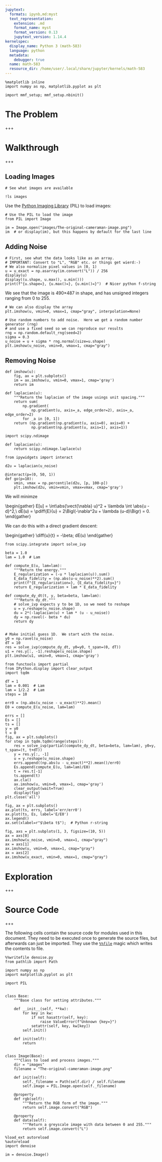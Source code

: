```yaml
---
jupytext:
  formats: ipynb,md:myst
  text_representation:
    extension: .md
    format_name: myst
    format_version: 0.13
    jupytext_version: 1.14.4
kernelspec:
  display_name: Python 3 (math-583)
  language: python
  metadata:
    debugger: true
  name: math-583
  resource_dir: /home/user/.local/share/jupyter/kernels/math-583
---
```


```{code-cell} ipython3
%matplotlib inline
import numpy as np, matplotlib.pyplot as plt
```

```{code-cell} ipython3
import mmf_setup; mmf_setup.nbinit()
```

# The Problem

+++

# Walkthrough

+++

## Loading Images

```{code-cell} ipython3
# See what images are available

!ls images
```

Use the [Python Imaging Library](https://python-pillow.org/) (PIL) to load images:

```{code-cell} ipython3
# Use the PIL to load the image
from PIL import Image

im = Image.open("images/The-original-cameraman-image.png")
im  # or display(im), but this happens by default for the last line
```

## Adding Noise

```{code-cell} ipython3
# First, see what the data looks like as an array.
# IMPORTANT: Convert to "L", "RGB" etc. or things get wierd:-)
# We also normalize pixel values in [0, 1)
u = u_exact = np.asarray(im.convert("L")) / 256
display(u)
display((u.shape, u.max(), u.min()))
print(f"{u.shape=}, {u.max()=}, {u.min()=}")  # Nicer python f-string
```

We see that the image is 490×487 in shape, and has unsigned integers ranging from 0 to 255.

```{code-cell} ipython3
# We can also display the array
plt.imshow(u, vmin=0, vmax=1, cmap="gray", interpolation=None)
```

```{code-cell} ipython3
# Use random numbers to add noise.  Here we get a random number generator (rng)
# and use a fixed seed so we can reproduce our results
rng = np.random.default_rng(seed=2)
sigma = 0.3
u_noise = u + sigma * rng.normal(size=u.shape)
plt.imshow(u_noise, vmin=0, vmax=1, cmap="gray")
```

## Removing Noise

```{code-cell} ipython3
def imshow(u):
    fig, ax = plt.subplots()
    im = ax.imshow(u, vmin=0, vmax=1, cmap='gray')
    return im
```

```{code-cell} ipython3
def laplacian(u):
    """Return the laplacian of the image usings unit spacing."""
    return sum(
        np.gradient(
            np.gradient(u, axis=_a, edge_order=2), axis=_a, edge_order=2)
        for _a in [0, 1])
    return (np.gradient(np.gradient(u, axis=0), axis=0) +
            np.gradient(np.gradient(u, axis=1), axis=1))

import scipy.ndimage

def laplacian(u):
    return scipy.ndimage.laplace(u)
```

```{code-cell} ipython3
from ipywidgets import interact

d2u = laplacian(u_noise)

@interact(p=(0, 50, 1))
def go(p=10):
    vmin, vmax = np.percentile(d2u, [p, 100-p])
    plt.imshow(d2u, vmin=vmin, vmax=vmax, cmap='gray')
```

We will minimze

\begin{gather}
  E[u] = \int\abs{\vect{\nabla} u}^2 + \lambda \int \abs{u - d}^2,\\
  dE(u) = \pdiff{E}{u} = 2\Bigl(-\nabla^2u + \lambda (u-d)\Bigr) = 0.
\end{gather}

We can do this with a direct gradient descent:

\begin{gather}
  \diff{u}{t} = -\beta\; dE(u)
\end{gather}

```{code-cell} ipython3
from scipy.integrate import solve_ivp

beta = 1.0
lam = 1.0  # Lam

def compute_E(u, lam=lam):
    """Return the energy."""
    E_regularization = (-u * laplacian(u)).sum()
    E_data_fidelity = (np.abs(u-u_noise)**2).sum()
    print(f"{E_regularization=}, {E_data_fidelity=}")
    return E_regularization + lam * E_data_fidelity

def compute_dy_dt(t, y, beta=beta, lam=lam):
    """Return dy_dt."""
    # solve_ivp expects y to be 1D, so we need to reshape
    u = y.reshape(u_noise.shape)
    du = 2*(-laplacian(u) + lam * (u - u_noise))
    dy = np.ravel(- beta * du)
    return dy


# Make initial guess 1D.  We start with the noise.
y0 = np.ravel(u_noise)
dT = 10
res = solve_ivp(compute_dy_dt, y0=y0, t_span=(0, dT))
u1 = res.y[:, -1].reshape(u_noise.shape)
plt.imshow(u1, vmin=0, vmax=1, cmap='gray')
```

```{code-cell} ipython3
from functools import partial
from IPython.display import clear_output
import tqdm

dT = 1
lam = 0.001  # Lam
lam = 1/2.2  # Lam
steps = 10

err0 = (np.abs(u_noise - u_exact)**2).mean()
E0 = compute_E(u_noise, lam=lam)

errs = []
Es = []
ts = []
y = y0
t = 0
fig, ax = plt.subplots()
for step in tqdm.tqdm(range(steps)):
    res = solve_ivp(partial(compute_dy_dt, beta=beta, lam=lam), y0=y, t_span=(t, t+dT))
    y = res.y[:, -1]
    u = y.reshape(u_noise.shape)
    errs.append((np.abs(u - u_exact)**2).mean()/err0)
    Es.append(compute_E(u, lam=lam)/E0)
    t = res.t[-1]
    ts.append(t)
    ax.cla()
    ax.imshow(u, vmin=0, vmax=1, cmap='gray')
    clear_output(wait=True)
    display(fig)
plt.close('all')
```

```{code-cell} ipython3
fig, ax = plt.subplots()
ax.plot(ts, errs, label='err/err0')
ax.plot(ts, Es, label='E/E0')
ax.legend()
ax.set(xlabel=r"$\beta t$");  # Python r-string
```

```{code-cell} ipython3
fig, axs = plt.subplots(1, 3, figsize=(10, 5))
ax = axs[0]
ax.imshow(u_noise, vmin=0, vmax=1, cmap="gray")
ax = axs[1]
ax.imshow(u, vmin=0, vmax=1, cmap="gray")
ax = axs[2]
ax.imshow(u_exact, vmin=0, vmax=1, cmap="gray")
```

# Exploration

+++

# Source Code

+++

The following cells contain the source code for modules used in this document.  They need to be executed once to generate the source files, but afterwards can just be imported.  They use the [`%%file`]() magic which writes the contents to file.

```{code-cell} ipython3
%%writefile denoise.py
from pathlib import Path

import numpy as np
import matplotlib.pyplot as plt

import PIL


class Base:
    """Base class for setting attributes."""

    def __init__(self, **kw):
        for key in kw:
            if not hasattr(self, key):
                raise ValueError(f"Unknown {key=}")
            setattr(self, key, kw[key])
        self.init()

    def init(self):
        return


class Image(Base):
    """Class to load and process images."""
    dir = "images"
    filename = "The-original-cameraman-image.png"

    def init(self):
        self._filename = Path(self.dir) / self.filename
        self.image = PIL.Image.open(self._filename)

    @property
    def rgb(self):
        """Return the RGB form of the image."""
        return self.image.convert("RGB")

    @property
    def data(self):
        """Return a greyscale image with data between 0 and 255."""
        return self.image.convert("L")
```

```{code-cell} ipython3
%load_ext autoreload
%autoreload
import denoise

im = denoise.Image()
```

```{code-cell} ipython3

```

